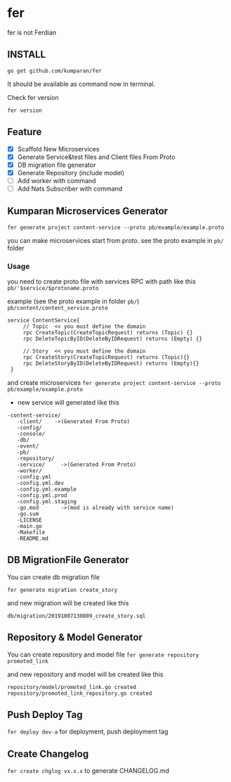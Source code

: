 # fer
fer is not Ferdian

## INSTALL
```
go get github.com/kumparan/fer
```

It should be available as command now in terminal.

Check fer version
```
fer version
```

## Feature
-   [x] Scaffold New Microservices
-   [x] Generate Service&test files and Client files From Proto
-   [x] DB migration file generator
-   [x] Generate Repository (include model)
-   [ ] Add worker with command
-   [ ] Add Nats Subscriber with command

## Kumparan Microservices Generator 
`fer generate project content-service --proto pb/example/example.proto`

you can make microservices start from proto. see the proto example in `pb/` folder

### Usage
you need to create proto file with services RPC with path like this
`pb/'$service/$protoname.proto`

example (see the proto example in folder `pb/`)
`pb/content/content_service.proto`
```
service ContentService{
     // Topic  << you must define the domain
     rpc CreateTopic(CreateTopicRequest) returns (Topic) {}
     rpc DeleteTopicByID(DeleteByIDRequest) returns (Empty) {}
 
     // Story  << you must define the domain
     rpc CreateStory(CreateTopicRequest) returns (Topic){}
     rpc DeleteStoryByID(DeleteByIDRequest) returns (Empty){}
 }
```

and create microservices
`fer generate project content-service --proto pb/example/example.proto`
 
 - new service will generated like this
 ```
-content-service/
    -client/    ->(Generated From Proto)
    -config/
    -console/
    -db/
    -event/
    -pb/
    -repository/
    -service/     ->(Generated From Proto)
    -worker/
    -config.yml
    -config.yml.dev
    -config.yml.example
    -config.yml.prod
    -config.yml.staging
    -go.mod       ->(mod is already with service name)
    -go.sum
    -LICENSE
    -main.go
    -Makefile
    -README.md
 ```

## DB MigrationFile Generator
You can create db migration file

`fer generate migration create_story`

and new migration will be created like this

`db/migration/20191007130809_create_story.sql`

## Repository & Model Generator
You can create repository and model file
`fer generate repository promoted_link`

and new repository and model will be created like this 
```
repository/model/promoted_link.go created
repository/promoted_link_repository.go created
```

## Push Deploy Tag
`fer deploy dev-a`
for deployment, push deployment tag

## Create Changelog
`fer create chglog vx.x.x`
to generate CHANGELOG.md

